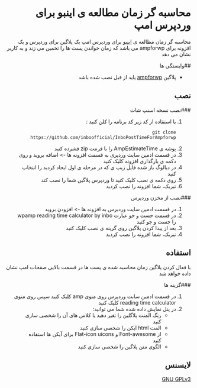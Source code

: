 <div dir="rtl">

# محاسبه گر زمان مطالعه ی اینبو برای وردپرس امپ 

محاسبه گر زمان مطالعه ی [اینبو](https://inbo.ir/) برای وردپرس امپ یک پلاگین برای وردپرس و یک افزونه برای ampforwp می باشد که زمان خواندن پست ها را تخمین می زند و به کاربر نشان می دهد

##وابستگی ها

* پلاگین  [ampforwp](https://wordpress.org/plugins/accelerated-mobile-pages/) یاید از قبل نصب شده باشد

## نصب

###نصب نسخه اسنپ شات

1. با استقاده از کد زیر کد برنامه را کلن کنید : 
   ```console
   git clone https://github.com/inboofficial/InboPostTimeForAmpforwp
   ```
2. پوشه ی AmpEstimateTime را با فرمت zip فشرده کنید
3. در قسمت ادمین سایت وردپری به فسمت افزونه ها -> اضافه بروید و روی دکمه ی بارگذاری افزونه کلیک کنید
4. در دیالوگ باز شده فایل زیپ ی که در مرحله ی اول ایجاد کردید را انتخاب کنید
4. روی دکمه ی نصب کلیک کنید تا وردپرس پلاگین شما را نصب کند
5. تبریک، شما افزونه را نصب کردید

###نصب از مخزن وردپرس


1. در قسمت ادمین سایت وردبرس به افزونه ها -> افزودن بروید
2. در قسمت جست و جو عبارت wpamp reading time calculator by inbo را جست و جو کنید
3. بعد از پیدا کردن پلاگین روی گرینه ی نصب کلیک کنید
4. تبریک، شما افزونه را نصب کردید


## استفاده

با فعال کردن پلاگین زمان محاسبه شده ی پست ها در قسمت بالایی صفحات امپ نشان داده خواهد شد

###گزینه ها
1. در قسمت ادمین سابت وردپرس روی منوی amp کلیک کنید سپس روی منوی reading time calculator کلیک کنید
2. در پنل نمایش داده شده شما می توانید:
    * رنگ المنت پلاگلین را تغیر دهید یا کلاس های آن را شخصی سازی کنید
    * المت html ایکن را شخصی سازی کنید
    * از Font-awesome و Flat-icon uicons برای آیکن ها استفاده کنید
    * الگوی متن پلاگین را شخصی سازی کنید


## لایسنس
[GNU GPLv3](https://www.gnu.org/licenses/gpl-3.0.html)
</div>